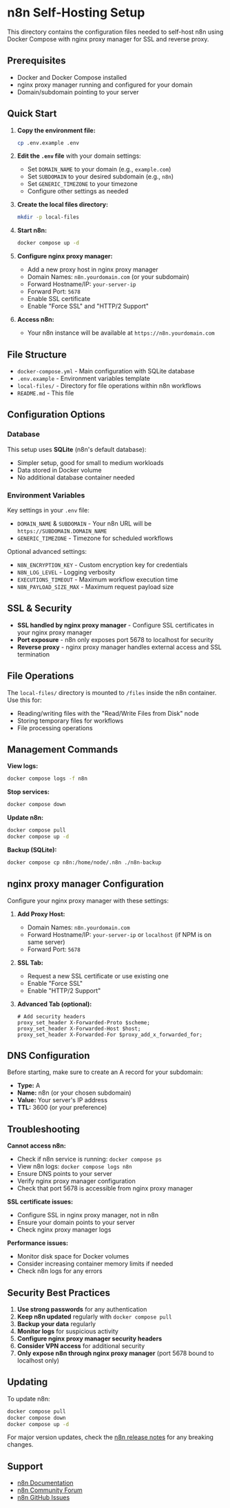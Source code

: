 # n8n Self-Hosting Setup

This directory contains the configuration files needed to self-host n8n using Docker Compose with nginx proxy manager for SSL and reverse proxy.

## Prerequisites

- Docker and Docker Compose installed
- nginx proxy manager running and configured for your domain
- Domain/subdomain pointing to your server

## Quick Start

1. **Copy the environment file:**
   ```bash
   cp .env.example .env
   ```

2. **Edit the `.env` file** with your domain settings:
   - Set `DOMAIN_NAME` to your domain (e.g., `example.com`)
   - Set `SUBDOMAIN` to your desired subdomain (e.g., `n8n`)
   - Set `GENERIC_TIMEZONE` to your timezone
   - Configure other settings as needed

3. **Create the local files directory:**
   ```bash
   mkdir -p local-files
   ```

4. **Start n8n:**
   ```bash
   docker compose up -d
   ```

5. **Configure nginx proxy manager:**
   - Add a new proxy host in nginx proxy manager
   - Domain Names: `n8n.yourdomain.com` (or your subdomain)
   - Forward Hostname/IP: `your-server-ip`
   - Forward Port: `5678`
   - Enable SSL certificate
   - Enable "Force SSL" and "HTTP/2 Support"

6. **Access n8n:**
   - Your n8n instance will be available at `https://n8n.yourdomain.com`

## File Structure

- `docker-compose.yml` - Main configuration with SQLite database
- `.env.example` - Environment variables template
- `local-files/` - Directory for file operations within n8n workflows
- `README.md` - This file

## Configuration Options

### Database

This setup uses **SQLite** (n8n's default database):
- Simpler setup, good for small to medium workloads
- Data stored in Docker volume
- No additional database container needed

### Environment Variables

Key settings in your `.env` file:

- `DOMAIN_NAME` & `SUBDOMAIN` - Your n8n URL will be `https://SUBDOMAIN.DOMAIN_NAME`
- `GENERIC_TIMEZONE` - Timezone for scheduled workflows

Optional advanced settings:
- `N8N_ENCRYPTION_KEY` - Custom encryption key for credentials
- `N8N_LOG_LEVEL` - Logging verbosity
- `EXECUTIONS_TIMEOUT` - Maximum workflow execution time
- `N8N_PAYLOAD_SIZE_MAX` - Maximum request payload size

## SSL & Security

- **SSL handled by nginx proxy manager** - Configure SSL certificates in your nginx proxy manager
- **Port exposure** - n8n only exposes port 5678 to localhost for security
- **Reverse proxy** - nginx proxy manager handles external access and SSL termination

## File Operations

The `local-files/` directory is mounted to `/files` inside the n8n container. Use this for:
- Reading/writing files with the "Read/Write Files from Disk" node
- Storing temporary files for workflows
- File processing operations

## Management Commands

**View logs:**
```bash
docker compose logs -f n8n
```

**Stop services:**
```bash
docker compose down
```

**Update n8n:**
```bash
docker compose pull
docker compose up -d
```

**Backup (SQLite):**
```bash
docker compose cp n8n:/home/node/.n8n ./n8n-backup
```

## nginx proxy manager Configuration

Configure your nginx proxy manager with these settings:

1. **Add Proxy Host:**
   - Domain Names: `n8n.yourdomain.com`
   - Forward Hostname/IP: `your-server-ip` or `localhost` (if NPM is on same server)
   - Forward Port: `5678`

2. **SSL Tab:**
   - Request a new SSL certificate or use existing one
   - Enable "Force SSL"
   - Enable "HTTP/2 Support"

3. **Advanced Tab (optional):**
   ```nginx
   # Add security headers
   proxy_set_header X-Forwarded-Proto $scheme;
   proxy_set_header X-Forwarded-Host $host;
   proxy_set_header X-Forwarded-For $proxy_add_x_forwarded_for;
   ```

## DNS Configuration

Before starting, make sure to create an A record for your subdomain:

- **Type:** A
- **Name:** n8n (or your chosen subdomain)
- **Value:** Your server's IP address
- **TTL:** 3600 (or your preference)

## Troubleshooting

**Cannot access n8n:**
- Check if n8n service is running: `docker compose ps`
- View n8n logs: `docker compose logs n8n`
- Ensure DNS points to your server
- Verify nginx proxy manager configuration
- Check that port 5678 is accessible from nginx proxy manager

**SSL certificate issues:**
- Configure SSL in nginx proxy manager, not in n8n
- Ensure your domain points to your server
- Check nginx proxy manager logs

**Performance issues:**
- Monitor disk space for Docker volumes
- Consider increasing container memory limits if needed
- Check n8n logs for any errors

## Security Best Practices

1. **Use strong passwords** for any authentication
2. **Keep n8n updated** regularly with `docker compose pull`
3. **Backup your data** regularly
4. **Monitor logs** for suspicious activity
5. **Configure nginx proxy manager security headers**
6. **Consider VPN access** for additional security
7. **Only expose n8n through nginx proxy manager** (port 5678 bound to localhost only)

## Updating

To update n8n:

```bash
docker compose pull
docker compose down
docker compose up -d
```

For major version updates, check the [n8n release notes](https://github.com/n8n-io/n8n/releases) for any breaking changes.

## Support

- [n8n Documentation](https://docs.n8n.io/)
- [n8n Community Forum](https://community.n8n.io/)
- [n8n GitHub Issues](https://github.com/n8n-io/n8n/issues)
